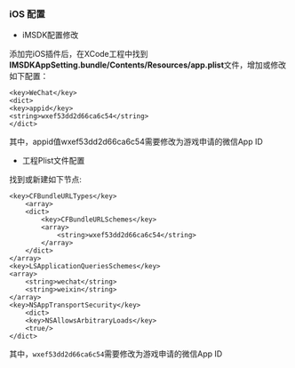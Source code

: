 ### iOS 配置

* iMSDK配置修改

 添加完iOS插件后，在XCode工程中找到**IMSDKAppSetting.bundle/Contents/Resources/app.plist**文件，增加或修改如下配置：

 ```plsit
 <key>WeChat</key>
 <dict>
 <key>appid</key>
 <string>wxef53dd2d66ca6c54</string>
 </dict>
 ```

 其中，appid值wxef53dd2d66ca6c54需要修改为游戏申请的微信App ID

* 工程Plist文件配置

 找到或新建如下节点:

 ```plist
 <key>CFBundleURLTypes</key>
     <array>
     <dict>
         <key>CFBundleURLSchemes</key>
         <array>
             <string>wxef53dd2d66ca6c54</string>
         </array>
     </dict>
 </array>
 <key>LSApplicationQueriesSchemes</key>
 <array>
     <string>wechat</string>
	 <string>weixin</string>
 </array>
 <key>NSAppTransportSecurity</key>
     <dict>
	 <key>NSAllowsArbitraryLoads</key>
     <true/>
 </dict>
 ```

 其中，`wxef53dd2d66ca6c54`需要修改为游戏申请的微信App ID

